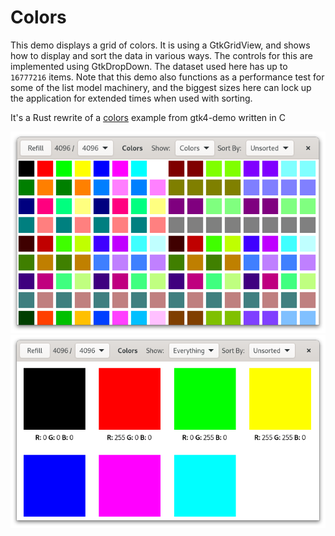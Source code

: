 # Colors

This demo displays a grid of colors.
It is using a GtkGridView, and shows how to display and sort the data in various ways. The controls for this are implemented using GtkDropDown.
The dataset used here has up to `16777216` items.
Note that this demo also functions as a performance test for some of the list model machinery, and the biggest sizes here can lock up the application for extended times when used with sorting.

It's a Rust rewrite of a [colors](https://github.com/GNOME/gtk/blob/master/demos/gtk-demo/listview_colors.c) example from gtk4-demo written in C

![Screenshot](screenshot0.png)
![Screenshot](screenshot1.png)
